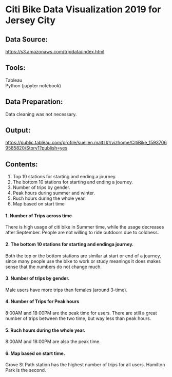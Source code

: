 
# Citi Bike Data Visualization 2019 for Jersey City

## Data Source: 
https://s3.amazonaws.com/tripdata/index.html

## Tools: 
Tableau<br>
Python (jupyter notebook)

## Data Preparation:
Data cleaning was not necessary. 

## Output:
https://public.tableau.com/profile/suellen.maltz#!/vizhome/CitiBike_15937069585820/Story1?publish=yes
<br>

## Contents:
1. Top 10 stations for starting and ending a journey.
2. The bottom 10 stations for starting and ending a journey.
3. Number of trips by gender.
4. Peak hours during summer and winter.
5. Ruch hours during the whole year.
6. Map based on start time

#### 1. Number of Trips across time
There is high usage of citi bike in Summer time, while the usage decreases after September. People are not willing to ride outdoors due to coldness.<br>

#### 2. The bottom 10 stations for starting and endinga journey.
Both the top or the bottom stations are similar at start or end of a journey, since many people use the bike to work or study meanings it does makes sense that the numbers do not change much. <br>

#### 3. Number of trips by gender.
Male users have more trips than females (around 3-time). <br>

#### 4. Number of Trips for Peak hours
8:00AM and 18:00PM are the peak time for users. There are still a great number of trips between the two time, but way less than peak hours.<br>

#### 5. Ruch hours during the whole year.
8:00AM and 18:00PM are also the peak time.<br>

#### 6. Map based on start time.
Grove St Path station has the highest number of trips for all users. Hamilton Park is the second.<br>
